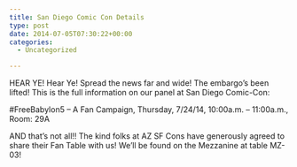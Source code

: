 ```yaml
---
title: San Diego Comic Con Details
type: post
date: 2014-07-05T07:30:22+00:00
categories:
  - Uncategorized

---
```

HEAR YE! Hear Ye! Spread the news far and wide! The embargo&#8217;s been lifted! This is the full information on our panel at San Diego Comic-Con:

#FreeBabylon5 &#8211; A Fan Campaign, Thursday, 7/24/14, 10:00a.m. &#8211; 11:00a.m., Room: 29A

AND that&#8217;s not all!! The kind folks at AZ SF Cons have generously agreed to share their Fan Table with us! We&#8217;ll be found on the Mezzanine at table MZ-03!
